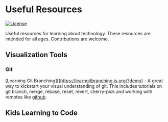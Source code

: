 # Useful Resources
[![License](https://img.shields.io/badge/license-MIT-blue.svg)](LICENSE.txt)

Useful resources for learning about technology. These resources are intended for all ages. Contributions are welcome.

## Visualization Tools

### Git
[Learning Git Branching][(https://learngitbranching.js.org/?demo) - A great way
to kickstart your visual understanding of git. This includes tutorials on git
branch, merge, rebase, reset, revert, cherry-pick and working with remotes like
[github](https://github.com).


## Kids Learning to Code

